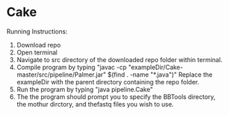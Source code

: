 # Cake
Running Instructions:

1. Download repo
2. Open terminal
3. Navigate to src directory of the downloaded repo folder within terminal.
4. Compile program by typing "javac -cp "exampleDir/Cake-master/src/pipeline/Palmer.jar" $(find . -name "*.java")" Replace the exampleDir with the parent directory containing the repo folder.
5. Run the program by typing "java pipeline.Cake"
6. The the program should prompt you to specify the BBTools directory, the mothur dirctory, and thefastq files you wish to use.
 
